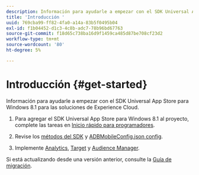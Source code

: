 ```yaml
---
description: Información para ayudarle a empezar con el SDK Universal App Store para Windows 8.1 para las soluciones de Experience Cloud.
title: 'Introducción '
uuid: 769cba99-ff82-4fa0-a14a-83b5f0495b04
exl-id: f1b04452-d1c3-4c8b-adc7-78b96bd67763
source-git-commit: f18d65c738ba16d9f1459ca485d87be708cf23d2
workflow-type: tm+mt
source-wordcount: '80'
ht-degree: 5%

---
```


# Introducción  {#get-started}

Información para ayudarle a empezar con el SDK Universal App Store para Windows 8.1 para las soluciones de Experience Cloud.

1. Para agregar el SDK Universal App Store para Windows 8.1 al proyecto, complete las tareas en [Inicio rápido para programadores](/help/windows-appstore/c-getting-started/dev-qs.md).

1. Revise los [métodos del SDK](/help/windows-appstore/c-configuration/methods.md) y [ADBMobileConfig.json config](/help/windows-appstore/c-configuration/c.json.md).

1. Implemente [Analytics](/help/windows-appstore/analytics/analytics.md), [Target](/help/windows-appstore/target/target-methods.md) y [Audience Manager](/help/windows-appstore/audiencemgmt/audience-manager-methods.md).

Si está actualizando desde una versión anterior, consulte la [Guía de migración](/help/windows-appstore/migration-v3.md).
